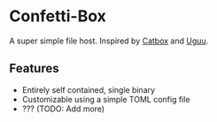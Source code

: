 # Confetti-Box
A super simple file host. Inspired by [Catbox](https://catbox.moe) and [Uguu](https://uguu.se).

## Features
- Entirely self contained, single binary
- Customizable using a simple TOML config file
- ??? (TODO: Add more)
